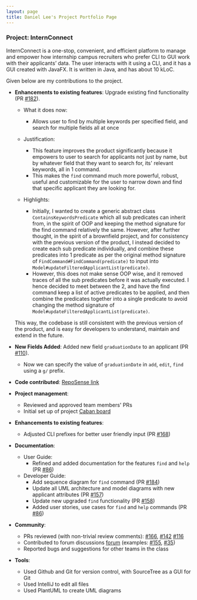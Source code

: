```yaml
---
layout: page
title: Daniel Lee's Project Portfolio Page
---
```


### Project: InternConnect

InternConnect is a one-stop, convenient, and efficient platform to manage and empower how internship campus recruiters
who prefer CLI to GUI work with their applicants’ data. The user interacts with it using a CLI, and it has a GUI
created with JavaFX. It is written in Java, and has about 10 kLoC.

Given below are my contributions to the project.

* **Enhancements to existing features**: Upgrade existing find functionality (PR [#182](https://github.com/AY2223S1-CS2103-F14-2/tp/pull/182)).
  * What it does now:
    * Allows user to find by multiple keywords per specified field, and search for multiple fields all at once

  * Justification:

    * This feature improves the product significantly because it empowers to user to search for applicants not just by name, but by whatever field that they want to search for, its' relevant keywords, all in 1 command.
    * This makes the `find` command much more powerful, robust, useful and customizable for the user to narrow down and find that specific applicant they are looking for.

  * Highlights:

    * Initially, I wanted to create a generic abstract class `ContainsKeywordsPredicate` which all sub predicates can inherit from, in the spirit of OOP and keeping the method signature for the find command relatively the same. However, after further thought, in the spirit of a brownfield project, and for consistency with the previous version of the product, I instead decided to create each sub predicate individually, and combine these predicates into 1 predicate as per the original method signature of `FindCommand#FindCommand(predicate)` to input into `Model#updateFilteredApplicantList(predicate)`.
    * However, this does not make sense OOP wise, and it removed traces of all the sub predicates before it was actually executed. I hence decided to meet between the 2, and have the find command keep a list of active predicates to be applied, and then combine the predicates together into a single predicate to avoid changing the method signature of `Model#updateFilteredApplicantList(predicate)`.

  This way, the codebase is still consistent with the previous version of the product, and is easy for developers to understand, maintain and extend in the future.


* **New Fields Added**: Added new field `graduationDate` to an applicant (PR [#110](https://github.com/AY2223S1-CS2103-F14-2/tp/pull/110)).

  * Now we can specify the value of `graduationDate` in `add`, `edit`, `find` using a `g/` prefix.

* **Code contributed**: [RepoSense link](https://nus-cs2103-ay2223s1.github.io/tp-dashboard/?search=lulucopter&breakdown=true&sort=groupTitle&sortWithin=title&since=2022-09-16&timeframe=commit&mergegroup=&groupSelect=groupByRepos&checkedFileTypes=docs~functional-code~test-code~other&tabOpen=true&tabType=authorship&tabAuthor=lulucopter&tabRepo=AY2223S1-CS2103-F14-2%2Ftp%5Bmaster%5D&authorshipIsMergeGroup=false&authorshipFileTypes=docs~functional-code~test-code&authorshipIsBinaryFileTypeChecked=false&authorshipIsIgnoredFilesChecked=false)

* **Project management**:
  * Reviewed and approved team members' PRs
  * Initial set up of project [Caban board](https://github.com/orgs/AY2223S1-CS2103-F14-2/projects/1/views/1)

* **Enhancements to existing features**:
  * Adjusted CLI prefixes for better user friendly input (PR [#168](https://github.com/AY2223S1-CS2103-F14-2/tp/pull/168))

* **Documentation**:
  * User Guide:
    * Refined and added documentation for the features `find` and `help` (PR [#86](https://github.com/AY2223S1-CS2103-F14-2/tp/pull/86))
  * Developer Guide:
    * Add sequence diagram for `find` command (PR [#184](https://github.com/AY2223S1-CS2103-F14-2/tp/pull/184))
    * Update all UML architecture and model diagrams with new applicant attributes (PR [#157](https://github.com/AY2223S1-CS2103-F14-2/tp/pull/157/))
    * Update new upgraded `find` functionality (PR [#158](https://github.com/AY2223S1-CS2103-F14-2/tp/pull/158))
    * Added user stories, use cases for `find` and `help` commands (PR [#86](https://github.com/AY2223S1-CS2103-F14-2/tp/pull/86))

* **Community**:
  * PRs reviewed (with non-trivial review comments): [#166](https://github.com/nus-cs2103-AY2223S1/ip/pull/166), [#142](https://github.com/nus-cs2103-AY2223S1/ip/pull/142) [#116](https://github.com/AY2223S1-CS2103-F14-2/tp/pull/116)
  * Contributed to forum discussions [forum](https://nus-cs2103-ay2223s1.github.io/dashboards/contents/forum-activities.html#43-lee-niel-lulucopter-9-posts) (examples: [#155](https://github.com/nus-cs2103-AY2223S1/forum/issues/155), [#35](https://github.com/nus-cs2103-AY2223S1/forum/issues/35))
  * Reported bugs and suggestions for other teams in the class

* **Tools**:
  * Used Github and Git for version control, with SourceTree as a GUI for Git
  * Used IntelliJ to edit all files
  * Used PlantUML to create UML diagrams
